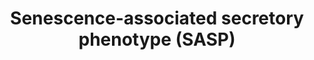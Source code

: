 ---
annotations: []
authors:
- ReactomeTeam
- Vjlynch
- Eweitz
citedin: ''
communities:
- ontox
description: The culture medium of senescent cells in enriched in secreted proteins
  when compared with the culture medium of quiescent i.e. presenescent cells and these
  secreted proteins constitute the so-called senescence-associated secretory phenotype
  (SASP), also known as the senescence messaging secretome (SMS). SASP components
  include inflammatory and immune-modulatory cytokines (e.g. IL6 and IL8), growth
  factors (e.g. IGFBPs), shed cell surface molecules (e.g. TNF receptors) and survival
  factors. While the SASP exhibits a wide ranging profile, it is not significantly
  affected by the type of senescence trigger (oncogenic signalling, oxidative stress
  or DNA damage) or the cell type (epithelial vs. mesenchymal) (Coppe et al. 2008).
  However, as both oxidative stress and oncogenic signaling induce DNA damage, the
  persistent DNA damage may be a deciding SASP initiator (Rodier et al. 2009). SASP
  components function in an autocrine manner, reinforcing the senescent phenotype
  (Kuilman et al. 2008, Acosta et al. 2008), and in the paracrine manner, where they
  may promote epithelial-to-mesenchymal transition (EMT) and malignancy in the nearby
  premalignant or malignant cells (Coppe et al. 2008). Interleukin-1-alpha (IL1A),
  a minor SASP component whose transcription is stimulated by the AP-1 (FOS:JUN) complex
  (Bailly et al. 1996), can cause paracrine senescence through IL1 and inflammasome
  signaling (Acosta et al. 2013).<p>Here, transcriptional regulatory processes that
  mediate the SASP are annotated. DNA damage triggers ATM-mediated activation of TP53,
  resulting in the increased level of CDKN1A (p21). CDKN1A-mediated inhibition of
  CDK2 prevents phosphorylation and inactivation of the Cdh1:APC/C complex, allowing
  it to ubiquitinate and target for degradation EHMT1 and EHMT2 histone methyltransferases.
  As EHMT1 and EHMT2 methylate and silence the promoters of IL6 and IL8 genes, degradation
  of these methyltransferases relieves the inhibition of IL6 and IL8 transcription
  (Takahashi et al. 2012). In addition, oncogenic RAS signaling activates the CEBPB
  (C/EBP-beta) transcription factor (Nakajima et al. 1993, Lee et al. 2010), which
  binds promoters of IL6 and IL8 genes and stimulates their transcription (Kuilman
  et al. 2008, Lee et al. 2010). CEBPB also stimulates the transcription of CDKN2B
  (p15-INK4B), reinforcing the cell cycle arrest (Kuilman et al. 2008). CEBPB transcription
  factor has three isoforms, due to three alternative translation start sites. The
  CEBPB-1 isoform (C/EBP-beta-1) seems to be exclusively involved in growth arrest
  and senescence, while the CEBPB-2 (C/EBP-beta-2) isoform may promote cellular proliferation
  (Atwood and Sealy 2010 and 2011). IL6 signaling stimulates the transcription of
  CEBPB (Niehof et al. 2001), creating a positive feedback loop (Kuilman et al. 2009,
  Lee et al. 2010). NF-kappa-B transcription factor is also activated in senescence
  (Chien et al. 2011) through IL1 signaling (Jimi et al. 1996, Hartupee et al. 2008,
  Orjalo et al. 2009). NF-kappa-B binds IL6 and IL8 promoters and cooperates with
  CEBPB transcription factor in the induction of IL6 and IL8 transcription (Matsusaka
  et al. 1993, Acosta et al. 2008). Besides IL6 and IL8, their receptors are also
  upregulated in senescence (Kuilman et al. 2008, Acosta et al. 2008) and IL6 and
  IL8 may be master regulators of the SASP.<p>IGFBP7 is also an SASP component that
  is upregulated in response to oncogenic RAS-RAF-MAPK signaling and oxidative stress,
  as its transcription is directly stimulated by the AP-1 (JUN:FOS) transcription
  factor. IGFBP7 negatively regulates RAS-RAF (BRAF)-MAPK signaling and is important
  for the establishment of senescence in melanocytes (Wajapeyee et al. 2008).<p>Please
  refer to Young and Narita 2009 for a recent review.  View original pathway at [http://www.reactome.org/PathwayBrowser/#DIAGRAM=2559582
  Reactome].
last-edited: 2024-05-14
ndex: null
organisms:
- Homo sapiens
redirect_from:
- /index.php/Pathway:WP3391
- /instance/WP3391
- /instance/WP3391_r129524
revision: r129524
schema-jsonld:
- '@context': https://schema.org/
  '@id': https://wikipathways.github.io/pathways/WP3391.html
  '@type': Dataset
  creator:
    '@type': Organization
    name: WikiPathways
  description: The culture medium of senescent cells in enriched in secreted proteins
    when compared with the culture medium of quiescent i.e. presenescent cells and
    these secreted proteins constitute the so-called senescence-associated secretory
    phenotype (SASP), also known as the senescence messaging secretome (SMS). SASP
    components include inflammatory and immune-modulatory cytokines (e.g. IL6 and
    IL8), growth factors (e.g. IGFBPs), shed cell surface molecules (e.g. TNF receptors)
    and survival factors. While the SASP exhibits a wide ranging profile, it is not
    significantly affected by the type of senescence trigger (oncogenic signalling,
    oxidative stress or DNA damage) or the cell type (epithelial vs. mesenchymal)
    (Coppe et al. 2008). However, as both oxidative stress and oncogenic signaling
    induce DNA damage, the persistent DNA damage may be a deciding SASP initiator
    (Rodier et al. 2009). SASP components function in an autocrine manner, reinforcing
    the senescent phenotype (Kuilman et al. 2008, Acosta et al. 2008), and in the
    paracrine manner, where they may promote epithelial-to-mesenchymal transition
    (EMT) and malignancy in the nearby premalignant or malignant cells (Coppe et al.
    2008). Interleukin-1-alpha (IL1A), a minor SASP component whose transcription
    is stimulated by the AP-1 (FOS:JUN) complex (Bailly et al. 1996), can cause paracrine
    senescence through IL1 and inflammasome signaling (Acosta et al. 2013).<p>Here,
    transcriptional regulatory processes that mediate the SASP are annotated. DNA
    damage triggers ATM-mediated activation of TP53, resulting in the increased level
    of CDKN1A (p21). CDKN1A-mediated inhibition of CDK2 prevents phosphorylation and
    inactivation of the Cdh1:APC/C complex, allowing it to ubiquitinate and target
    for degradation EHMT1 and EHMT2 histone methyltransferases. As EHMT1 and EHMT2
    methylate and silence the promoters of IL6 and IL8 genes, degradation of these
    methyltransferases relieves the inhibition of IL6 and IL8 transcription (Takahashi
    et al. 2012). In addition, oncogenic RAS signaling activates the CEBPB (C/EBP-beta)
    transcription factor (Nakajima et al. 1993, Lee et al. 2010), which binds promoters
    of IL6 and IL8 genes and stimulates their transcription (Kuilman et al. 2008,
    Lee et al. 2010). CEBPB also stimulates the transcription of CDKN2B (p15-INK4B),
    reinforcing the cell cycle arrest (Kuilman et al. 2008). CEBPB transcription factor
    has three isoforms, due to three alternative translation start sites. The CEBPB-1
    isoform (C/EBP-beta-1) seems to be exclusively involved in growth arrest and senescence,
    while the CEBPB-2 (C/EBP-beta-2) isoform may promote cellular proliferation (Atwood
    and Sealy 2010 and 2011). IL6 signaling stimulates the transcription of CEBPB
    (Niehof et al. 2001), creating a positive feedback loop (Kuilman et al. 2009,
    Lee et al. 2010). NF-kappa-B transcription factor is also activated in senescence
    (Chien et al. 2011) through IL1 signaling (Jimi et al. 1996, Hartupee et al. 2008,
    Orjalo et al. 2009). NF-kappa-B binds IL6 and IL8 promoters and cooperates with
    CEBPB transcription factor in the induction of IL6 and IL8 transcription (Matsusaka
    et al. 1993, Acosta et al. 2008). Besides IL6 and IL8, their receptors are also
    upregulated in senescence (Kuilman et al. 2008, Acosta et al. 2008) and IL6 and
    IL8 may be master regulators of the SASP.<p>IGFBP7 is also an SASP component that
    is upregulated in response to oncogenic RAS-RAF-MAPK signaling and oxidative stress,
    as its transcription is directly stimulated by the AP-1 (JUN:FOS) transcription
    factor. IGFBP7 negatively regulates RAS-RAF (BRAF)-MAPK signaling and is important
    for the establishment of senescence in melanocytes (Wajapeyee et al. 2008).<p>Please
    refer to Young and Narita 2009 for a recent review.  View original pathway at
    [http://www.reactome.org/PathwayBrowser/#DIAGRAM=2559582 Reactome].
  keywords:
  - ADP
  - 'ANAPC1 '
  - 'ANAPC10 '
  - 'ANAPC11 '
  - 'ANAPC15 '
  - 'ANAPC16 '
  - 'ANAPC2 '
  - 'ANAPC4 '
  - 'ANAPC5 '
  - 'ANAPC7 '
  - ATP
  - AdoHcy
  - AdoMet
  - 'CCNA1 '
  - 'CCNA2 '
  - 'CDC16 '
  - 'CDC23 '
  - 'CDC26 '
  - 'CDC27 '
  - 'CDK2 '
  - 'CDK4 '
  - 'CDK6 '
  - 'CDKN1A '
  - 'CDKN1B '
  - CDKN2B
  - 'CDKN2B '
  - CDKN2B gene
  - 'CDKN2B gene '
  - 'CDKN2C '
  - 'CDKN2D '
  - CEBPB
  - CEBPB gene
  - 'EHMT1 '
  - 'EHMT2 '
  - 'FZR1 '
  - 'H2AFB1 '
  - 'H2AFJ '
  - 'H2AFV '
  - 'H2AFX '
  - 'H2AFZ '
  - 'H2BFS '
  - 'H3F3A '
  - 'HIST1H2AB '
  - 'HIST1H2AC '
  - 'HIST1H2AD '
  - 'HIST1H2AJ '
  - 'HIST1H2BA '
  - 'HIST1H2BB '
  - 'HIST1H2BC '
  - 'HIST1H2BD '
  - 'HIST1H2BH '
  - 'HIST1H2BJ '
  - 'HIST1H2BK '
  - 'HIST1H2BL '
  - 'HIST1H2BM '
  - 'HIST1H2BN '
  - 'HIST1H2BO '
  - 'HIST1H3A '
  - 'HIST1H4 '
  - 'HIST2H2AA3 '
  - 'HIST2H2AC '
  - 'HIST2H2BE '
  - 'HIST2H3A '
  - 'HIST3H2BB '
  - IGFBP7
  - IGFBP7 gene
  - 'IGFBP7 gene '
  - IL1A gene
  - 'IL1A gene '
  - IL6
  - IL6 gene
  - 'IL6 gene '
  - IL8
  - IL8 gene
  - 'IL8 gene '
  - 'Me2K-10-H3F3A '
  - 'Me2K-10-HIST2H3A '
  - 'Me2K10-HIST1H3A '
  - Myr82K-Myr83K-IL1A
  - 'NFKB1(1-433) '
  - 'RELA '
  - 'RPS27A(1-76) '
  - 'RPS6KA1 '
  - 'RPS6KA2 '
  - 'RPS6KA3 '
  - 'UBA52(1-76) '
  - 'UBB(1-76) '
  - 'UBB(153-228) '
  - 'UBB(77-152) '
  - 'UBC(1-76) '
  - 'UBC(153-228) '
  - 'UBC(229-304) '
  - 'UBC(305-380) '
  - 'UBC(381-456) '
  - 'UBC(457-532) '
  - 'UBC(533-608) '
  - 'UBC(609-684) '
  - 'UBC(77-152) '
  - 'UBE2C '
  - 'UBE2D1 '
  - 'UBE2E1 '
  - 'UBE2S '
  - 'VENTX '
  - 'p-4S,T231,T365-RPS6KA3 '
  - 'p-4S,T356,T570-RPS6KA2 '
  - 'p-4S,T359,T573-RPS6KA1 '
  - 'p-FZR1 '
  - 'p-S63,S73-JUN '
  - 'p-T160-CDK2 '
  - 'p-T185,Y187-MAPK1 '
  - 'p-T202,Y204-MAPK3 '
  - 'p-T218,Y220-MAPK7 '
  - p-T235, S321-CEBPB
  - 'p-T235, S321-CEBPB '
  - p-T235-CEBPB
  - 'p-T325,T331,S362,S374-FOS '
  - 'p-Y705-STAT3 '
  - 'p16INK4A '
  license: CC0
  name: Senescence-associated secretory phenotype (SASP)
seo: CreativeWork
title: Senescence-associated secretory phenotype (SASP)
wpid: WP3391
---